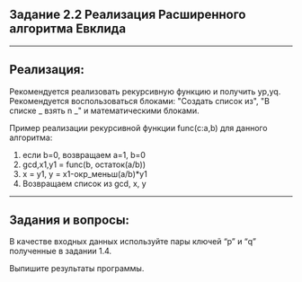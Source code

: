 **Задание 2.2**
Реализация Расширенного алгоритма Евклида
---
---
Реализация:
---
Рекомендуется реализовать рекурсивную функцию и получить yp,yq.
Рекомендуется воспользоваться блоками: "Создать список из", "В списке _ взять n _" и математическими блоками.

Пример реализации рекурсивной функции func(c:a,b) для данного алгоритма:

1) если b=0, возвращаем а=1, b=0
2) gcd,x1,y1 = func(b, остаток(a/b))
3) x = y1,
   y = x1-окр_меньш(a/b)*y1
4) Возвращаем список из gcd, x, y

---
Задания и вопросы:
---
В качестве входных данных используйте пары ключей “p” и “q” полученные в задании 1.4.

Выпишите результаты программы.
